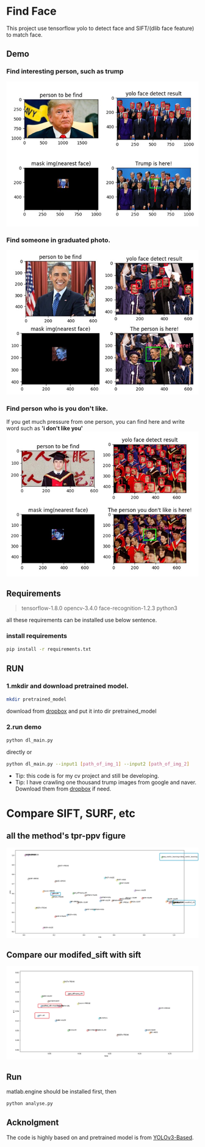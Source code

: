 # Find Face

This project use tensorflow yolo to detect face and SIFT/(dlib face feature) to match face.

## Demo
### Find interesting person, such as trump
![demo](https://github.com/FingerRec/find_face/raw/master/output/output_1.png)

### Find someone in graduated photo.
![demo2](https://github.com/FingerRec/find_face/raw/master/output/output_2.png)

### Find person who is you don't like.
If you get much pressure from one person, you can find here and write word such as **'i don't like you'**
![demo3](https://github.com/FingerRec/find_face/raw/master/output/output_3.png)

## Requirements
> tensorflow-1.8.0
> opencv-3.4.0
> face-recognition-1.2.3
> python3

all these requirements can be installed use below sentence.
### install requirements

```bash
pip install -r requirements.txt
```
## RUN
### 1.mkdir and download pretrained model.

```bash
mkdir pretrained_model
```

download from [dropbox](https://www.dropbox.com/s/bshk79jod7h0y41/yolo_v3_face_detect.pb?dl=0) and put it into dir pretrained_model

### 2.run demo
```bash
python dl_main.py
```
directly or
```bash
python dl_main.py --input1 [path_of_img_1] --input2 [path_of_img_2]
```

* Tip: this code is for my cv project and still be developing.
* Tip: I have crawling one thousand trump images from google and naver. Download them from [dropbox](https://www.dropbox.com/sh/t5u1ra4sef24kq4/AACNc1uHNFJRXlaiUMDFfBxta?dl=0) if need.
# Compare SIFT, SURF, etc
## all the method's tpr-ppv figure
![demo](https://github.com/FingerRec/find_face/raw/master/output/output_4.jpg)

## Compare our modifed_sift with sift
![demo2](https://github.com/FingerRec/find_face/raw/master/output/output_5.jpg)

## Run
matlab.engine should be installed first, then
```bash
python analyse.py
```
## Acknolgment
The code is highly based on and pretrained model is from [YOLOv3-Based](https://github.com/Chenyang-ZHU/YOLOv3-Based-Face-Detection-Tracking).